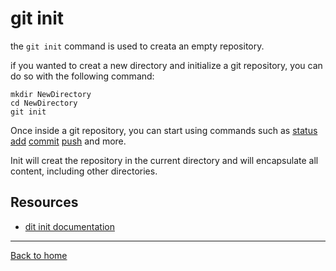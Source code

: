 # git init

the `git init` command is used to creata an empty repository.

if you wanted to creat a new directory and initialize a git repository, you can do so with the following command:
```
mkdir NewDirectory
cd NewDirectory
git init
```

Once inside a git repository, you can start using commands such as 
[status](./status.md)
[add](./add.md)
[commit](./commit.md)
[push](./push.md)
and more.

Init will creat the repository in the current directory and will encapsulate all content, including other directories.

## Resources
- [dit init documentation](https://git-scm.com/docs/git-init)

---
[Back to home](../ReadMe.md)
